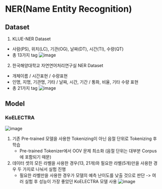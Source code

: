 # NER(Name Entity Recognition)

## Dataset
1. KLUE-NER Dataset
- 사람(PS), 위치(LC), 기관(OG), 날짜(DT), 시간(TI), 수량(QT)
- 총 13가지 tag
![image](https://user-images.githubusercontent.com/77089771/200480987-3589538e-69fd-4df0-a951-0441586a935d.png)

2. 한국해양대학교 자연연어처리연구실 NER Dataset
- 개체이름 / 시간표현 / 수량표현
- 인명, 지명, 기관명, 기타 / 날짜, 시간, 기간 / 통화, 비율, 기타 수량 표현
- 총 21가지 tag
![image](https://user-images.githubusercontent.com/77089771/200483945-90ff50f3-1c2b-4d78-b961-6a05bfdca698.png)


## Model
### KoELECTRA
![image](https://user-images.githubusercontent.com/77089771/200484907-cbb57131-4f1e-4900-934b-481f1e60e19f.png)
1. 기존 Pre-trained 모델을 사용한 Tokenizing이 아닌 음절 단위로 Tokenizing 후 학습
   - Pre-trained Tokenizer에서 OOV 문제 최소화 (음절 단위는 대부분 Corpus에 포함되기 때문)
2. 데이터 셋의 모든 라벨을 사용한 경우(13, 21개)와 필요한 라벨(5개)만을 사용한 경우 두 가지로 나눠서 실험 진행
   - 필요한 라벨만을 사용한 경우가 모델의 예측 난이도를 낮출 것으로 판단
-> 여러 실험 후 성능이 가장 좋았던 KoELECTRA 모델 사용
![image](https://user-images.githubusercontent.com/77089771/200487309-e300dbd2-4643-4868-9458-ab80d3cdbd36.png)
